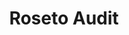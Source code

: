 ---
slug: audit
title: Roseto Audit
description: Audit your website or web application to ensure it is secure and compliant with the latest standards and ensure user trust.
pricing: Coming soon
icon: "@/assets/services/audit.svg"
className: "md:col-span-2 before:bg-grid-black dark:before:bg-grid-white"
---